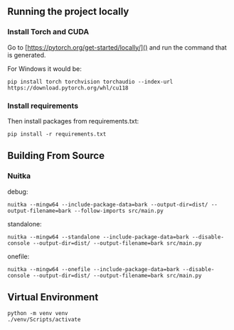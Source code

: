 ## Running the project locally
### Install Torch and CUDA
Go to [https://pytorch.org/get-started/locally/]() and run the command that is generated.

For Windows it would be:
```
pip install torch torchvision torchaudio --index-url https://download.pytorch.org/whl/cu118
```

### Install requirements
Then install packages from requirements.txt:
```
pip install -r requirements.txt
```

## Building From Source

### Nuitka
debug:
```
nuitka --mingw64 --include-package-data=bark --output-dir=dist/ --output-filename=bark --follow-imports src/main.py
```

standalone:
```
nuitka --mingw64 --standalone --include-package-data=bark --disable-console --output-dir=dist/ --output-filename=bark src/main.py
```

onefile:
```
nuitka --mingw64 --onefile --include-package-data=bark --disable-console --output-dir=dist/ --output-filename=bark src/main.py
```

## Virtual Environment
```
python -m venv venv
./venv/Scripts/activate
```
